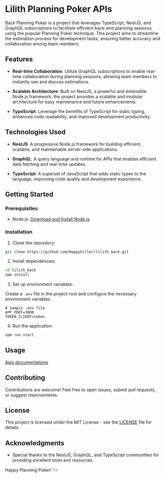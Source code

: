 # Lilith Planning Poker APIs

Back Planning Poker is a project that leverages TypeScript, NestJS, and GraphQL subscriptions to facilitate efficient back-end planning sessions using the popular Planning Poker technique. This project aims to streamline the estimation process for development tasks, ensuring better accuracy and collaboration among team members.

## Features

- **Real-time Collaboration**: Utilize GraphQL subscriptions to enable real-time collaboration during planning sessions, allowing team members to instantly see and discuss estimations.

- **Scalable Architecture**: Built on NestJS, a powerful and extensible Node.js framework, the project provides a scalable and modular architecture for easy maintenance and future enhancements.

- **TypeScript**: Leverage the benefits of TypeScript for static typing, enhanced code readability, and improved development productivity.

## Technologies Used

- **NestJS**: A progressive Node.js framework for building efficient, scalable, and maintainable server-side applications.

- **GraphQL**: A query language and runtime for APIs that enables efficient data fetching and real-time updates.

- **TypeScript**: A superset of JavaScript that adds static types to the language, improving code quality and development experience.

## Getting Started

### Prerequisites

- Node.js: [Download and Install Node.js](https://nodejs.org/)

### Installation

1. Clone the repository:

```bash
git clone https://github.com/Happykiller/lilith_back.git
```

2. Install dependencies:

```bash
cd lilith_back
npm install
```

3. Set up environment variables:

Create a `.env` file in the project root and configure the necessary environment variables.

```env
# Sample .env file
APP_PORT=3000
TOKEN_CLIENT=token
```

4. Run the application:

```bash
npm run start
```

## Usage

[Apis documentations](docs/api/tableOfContent.md)

## Contributing

Contributions are welcome! Feel free to open issues, submit pull requests, or suggest improvements.

## License

This project is licensed under the MIT License - see the [LICENSE](LICENSE) file for details.

## Acknowledgments

- Special thanks to the NestJS, GraphQL, and TypeScript communities for providing excellent tools and resources.

Happy Planning Poker! 🃏✨